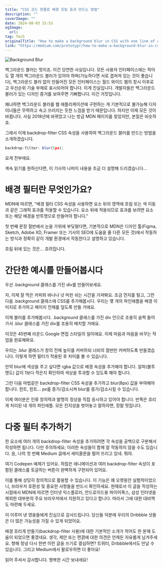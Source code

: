 ```yaml
---
title: "CSS 코드 한줄로 배경 흐림 효과 만드는 방법"
description: ""
coverImage: ""
date: 2024-08-03 15:53
ogImage: 
  url: 
tag: Tech
originalTitle: "How to make a background blur in CSS with one line of code"
link: "https://medium.com/prototypr/how-to-make-a-background-blur-in-css-with-one-line-of-code-e446c7236e60"
---
```




![Background Blur](/assets/img/HowtomakeabackgroundblurinCSSwithonelineofcode_0.png)

백그라운드 블러는 멋지죠. 이건 당연한 사실입니다. 모든 사용자 인터페이스에는 적어도 열 개의 백그라운드 블러가 있어야 하며(가능하다면 서로 겹쳐져 있는 것이 좋습니다), 백그라운드 블러 없이 만들어진 모든 인터페이스는 월드 와이드 웹의 창시 이후로 고 우선순위 기술 부채로 표시되어야 합니다. 이게 진실입니다. 개발자들은 백그라운드 블러가 있는 디자인 증거를 보여주면 기뻐합니다. 이건 거짓입니다.

왜냐하면 백그라운드 블러를 웹 애플리케이션에 구현하는 게 기본적으로 불가능해 디자이너들은 무력하고 속고 쓰러지는 듯한 느낌을 받기 때문입니다. 하지만 이제 모든 것이 바뀝니다. 사실 2018년에 바뀌었고 나는 방금 MDN 페이지를 찾았지만, 본질은 비슷하죠.

그래서 이제 backdrop-filter CSS 속성을 사용하여 백그라운드 블러를 만드는 방법을 소개하겠습니다.

<div class="content-ad"></div>

```js
backdrop-filter: blur(5px);
```

요게 전부에요.

계속 읽기를 원하신다면, 이 기사의 나머지 내용을 조금 더 설명해 드리겠습니다...

# 배경 필터란 무엇인가요?

<div class="content-ad"></div>

MDN에 따르면, "배경 필터 CSS 속성을 사용하면 요소 뒤의 영역에 흐림 또는 색 이동과 같은 그래픽 효과를 적용할 수 있습니다. 요소 뒤에 적용되므로 효과를 보려면 요소 또는 해당 배경을 반투명으로 만들어야 합니다."

첫 번째 문장 절반에서 눈을 가위에 부딪혔다면, 기본적으로 MDN은 디자인 툴(Figma, Sketch, Adobe XD, Framer 또는 기사의 SEO에 도움을 줄 다른 모든 것)에서 작동하는 방식과 정확히 같이 개발 환경에서 작동한다고 설명하고 있습니다.

흐림 뒤에 있는 것은... 흐려집니다.

# 간단한 예시를 만들어봅시다

<div class="content-ad"></div>

우선 .background 클래스를 가진 div를 만들어보세요.

자, 이제 잘 먹은 커피와 바나나 넛 머핀 쉬는 시간을 가져봐요. 조금 먼지를 털고, 그런 다음 .background 클래스에 CSS를 추가해봅시다. 우리는 몇 개의 파인애플을 배경 이미지로 추가하고 페이지 전체를 덮도록 만들 거에요.

이제 블러를 추가해봅시다. .background 클래스를 가진 div 안으로 조용히 슬쩍 들어가서 .blur 클래스를 가진 div를 조용히 배치할 거에요.

이것은 45번째 라운드 Google 면접 스타일의 일이에요. 이제 마음과 마음을 바꾸는 작업을 완료해봐요.

<div class="content-ad"></div>

우리는 .blur 클래스가 창의 전체 높이를 커버하되 너비의 절반만 커버하도록 만들겠습니다. 이렇게 하면 필터가 적용된 후 차이를 볼 수 있습니다.

만약 blur에 색상을 주고 싶다면 rgba 값으로 배경 속성을 추가해야 합니다. 알파(불투명도) 값이 1보다 작은지 확인하여 색상을 투과할 수 있도록 해야 합니다.

그런 다음 마법같은 backdrop-filter CSS 속성을 추가하고 blur(8px) 값을 부여해야 합니다. 힌트, 힌트... px를 증가/감소시켜 blur를 증가/감소시킬 수 있습니다.

이제 여러분은 인류 창의력과 발명의 정상을 직접 응시하고 있어야 합니다. 반쪽은 흐리게 처리된 네 개의 파인애플. 모든 진지성을 벗어놓고 말하자면, 정말 멋집니다.

<div class="content-ad"></div>

# 다중 필터 추가하기

한 요소에 여러 개의 backdrop-filter 속성을 추가하려면 각 속성을 공백으로 구분해서 작성하면 됩니다. 다만 주의하세요; 이러한 속성들이 함께 잘 작동하지 않을 수도 있습니다. 응, 나의 첫 번째 Medium 글에서 세미콜론을 떨어 뜨리고 있네. 뭐야.

여기 Codepen 예제가 있어요. 하찮은 애니메이션과 여러 backdrop-filter 속성이 포함된 클래스를 토글하는 버튼이 완벽하게 구현되어 있어요.

이를 통해 상당히 창의적으로 활용할 수 있습니다. 이 기능은 꽤 오랫동안 실험적이었으니, 브라우저 호환성 및 중요한 사항들을 반드시 확인하세요. 현재로서 이 글을 작성하는 시점에서 MDN에 따르면 인터넷 익스플로러, 안드로이드용 파이어폭스, 삼성 인터넷을 제외한 대부분의 주요 브라우저에서 지원하고 있다고 합니다. 따라서 그에 대한 대비책도 마련해 두세요.

<div class="content-ad"></div>

이 이루어 낸 영웅들에게 진심으로 감사드립니다. 당신들 덕분에 우리의 Dribbble 샷들은 더 많은 가능성을 가질 수 있게 되었어요.

배경 흐리게 만들기(backdrop-filter 사용)에 대한 기본적인 소개가 적어도 한 분께 도움이 되었으면 좋겠네요. 생각, 제안 또는 편겱에 대한 의견은 언제든 자유롭게 남겨주세요. 향해 정녕 다시 한번 이런 글을 쓰기로 결심하면? 트위터, Dribbble에서도 만날 수 있습니다. 그리고 Medium에서 팔로우하면 더 좋아요!

읽어 주셔서 감사합니다. 행복한 시간 보내세요!

